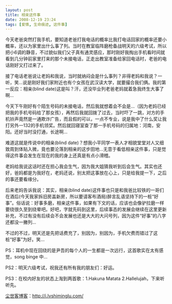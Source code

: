 ```yaml
---
layout: post
title: 相亲这件事
date: 2008-12-19 23:24
tags: [爱情, 生命痕迹, 这件事]
---
```

今天老爸突然打我手机，要知道老爸打我电话的概率比我打电话回家的概率还要小概率，还以为家里出什么事了列。当时在教室临阵磨枪备战明天的六级考试，所以把小6调的静音，不过貌似我们父子真有通灵感应，那时刚好我掏出手机看时间就看到几分钟前家里打来的那个未接电话，正走出教室准备给家回电话时，老爸的电话刚好又打过来了。

接了电话老爸说让老妈和我说，当时就纳闷会是什么事列？非得老妈和我说？一听，笑...说是刚好我们家附近也有个女孩在武汉读大学，就要撮合我们俩。我的第一反应：相亲(blind date)这是叫？汗，还没毕业列老爸老妈就着急我终生大事了啊…

今天下午刚好有个陌生号码的未接电话，然后我就想着会不会是…（因为老妈已经把我的手机号码给了那女孩），再然后我就回拨了过去，当时吓了一跳，对方的手机铃声竟然是一通欺诈广告，而且假的可以，一点不专业，说是我中了什么奖让我打另外一132的手机领奖。然后就回寝室查了那一手机号码的归属地：河南，安阳。还好当时没打通，长途啊...

难道这就是传说中的相亲(blind date)？想我小平同学一表人才相貌堂堂对人又细致周到体贴入微，竟也要沦落到相亲的这步田地...无意于看低相亲这件事，只是觉得这件事会发生在现在的我的身上还真是有点小滑稽。

老妈给我说这话时还在担心我会生气，因为我大姐猜我听到后会生气。其实也还好，爸妈都是为我好在，老妈还说，别太把这事放在心上，只是给我提一下，之后的事还要看缘分。

后来老妈告诉我说：其实，相亲(blind date)这件事也只是和我爸比较铁的一哥们在酒后(今天我家拆旧房盖新房，所以要请客布酒局)醉言乱语坚持下的一桩“好事”。俗话说：好事多磨，相亲这件事，如果有下文的话，应该也会像驴拉磨一样要绕很久至到绕晕吧。好吧，字就先码到这里，后续事态的发展会继续在这里更新补充，不过有没有后续会不会发展也还是大大的大问号列，因为这件“好事”的八字还都没一撇列...

不过的不过，明天还是先把话费充了，别因为，别因为，手机欠费而错过了这桩“好事”为好。笑...

PS：耳机中现在回绕的是尹吾的每个人的一生都是一次远行，这首歌实在太有感觉，song binge 中...

PS2：明天六级考试，祝我还有所有我的朋友们：好运。

PS3：在校内好友的状态上淘到两首歌：1.Hakuna Matata 2.Hallelujah，下来听听先。

<a href="http://i.lvshiminglu.com/">尘世客博客</a>：<a href="http://i.lvshiminglu.com/">http://i.lvshiminglu.com/</a>

